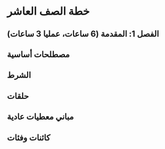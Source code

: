 # خطة الصف العاشر

## الفصل 1: المقدمة (6 ساعات، عمليا 3 ساعات)

## مصطلحات أساسية


## الشرط


## حلقات


## مباني معطيات عادية


## كائنات وفئات

